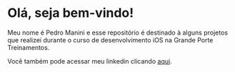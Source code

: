 # Olá, seja bem-vindo!

Meu nome é Pedro Manini e esse repositório é destinado à alguns projetos que 
realizei durante o curso de desenvolvimento iOS na Grande Porte Treinamentos.

Você também pode acessar meu linkedin clicando [aqui](https://www.linkedin.com/in/pedro-manini/).

